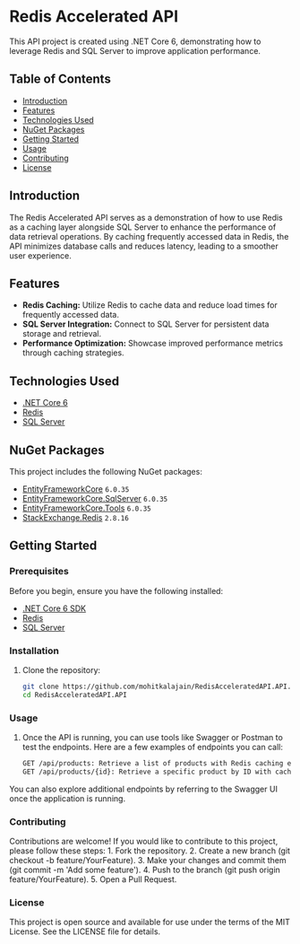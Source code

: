 # Redis Accelerated API

This API project is created using .NET Core 6, demonstrating how to leverage Redis and SQL Server to improve application performance.

## Table of Contents

- [Introduction](#introduction)
- [Features](#features)
- [Technologies Used](#technologies-used)
- [NuGet Packages](#nuget-packages)
- [Getting Started](#getting-started)
- [Usage](#usage)
- [Contributing](#contributing)
- [License](#license)

## Introduction

The Redis Accelerated API serves as a demonstration of how to use Redis as a caching layer alongside SQL Server to enhance the performance of data retrieval operations. By caching frequently accessed data in Redis, the API minimizes database calls and reduces latency, leading to a smoother user experience.

## Features

- **Redis Caching:** Utilize Redis to cache data and reduce load times for frequently accessed data.
- **SQL Server Integration:** Connect to SQL Server for persistent data storage and retrieval.
- **Performance Optimization:** Showcase improved performance metrics through caching strategies.

## Technologies Used

- [.NET Core 6](https://dotnet.microsoft.com/en-us/download/dotnet/6.0)
- [Redis](https://redis.io/)
- [SQL Server](https://www.microsoft.com/en-us/sql-server/sql-server-downloads)

## NuGet Packages

This project includes the following NuGet packages:

- [EntityFrameworkCore](https://www.nuget.org/packages/EntityFrameworkCore) `6.0.35`
- [EntityFrameworkCore.SqlServer](https://www.nuget.org/packages/EntityFrameworkCore.SqlServer) `6.0.35`
- [EntityFrameworkCore.Tools](https://www.nuget.org/packages/EntityFrameworkCore.Tools) `6.0.35`
- [StackExchange.Redis](https://www.nuget.org/packages/StackExchange.Redis) `2.8.16`

## Getting Started

### Prerequisites

Before you begin, ensure you have the following installed:

- [.NET Core 6 SDK](https://dotnet.microsoft.com/en-us/download/dotnet/6.0)
- [Redis](https://redis.io/download)
- [SQL Server](https://www.microsoft.com/en-us/sql-server/sql-server-downloads)

### Installation

1. Clone the repository:

   ```bash
   git clone https://github.com/mohitkalajain/RedisAcceleratedAPI.API.git
   cd RedisAcceleratedAPI.API

### Usage

1. Once the API is running, you can use tools like Swagger or Postman to test the endpoints. Here are a few examples of endpoints you can call:

   ```bash
   GET /api/products: Retrieve a list of products with Redis caching enabled.
   GET /api/products/{id}: Retrieve a specific product by ID with caching.

 You can also explore additional endpoints by referring to the Swagger UI once the application is running.

### Contributing

Contributions are welcome! If you would like to contribute to this project, please follow these steps:
    1. Fork the repository.
    2. Create a new branch (git checkout -b feature/YourFeature).
    3. Make your changes and commit them (git commit -m 'Add some feature').
    4. Push to the branch (git push origin feature/YourFeature).
    5. Open a Pull Request.

### License

This project is open source and available for use under the terms of the MIT License. See the LICENSE file for details.

    


